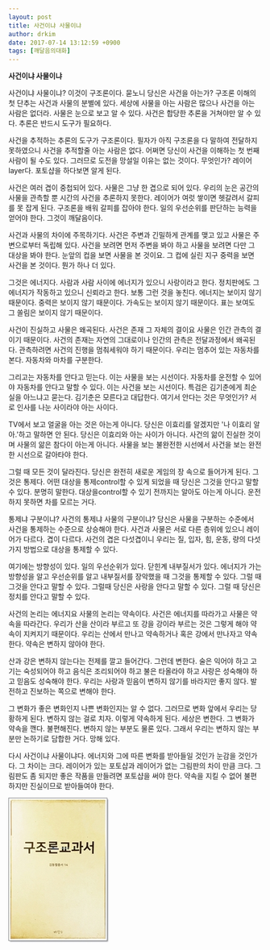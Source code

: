 ```yaml
---
layout: post
title: 사건이냐 사물이냐
author: drkim
date: 2017-07-14 13:12:59 +0900
tags: [깨달음의대화]
---
```

**사건이냐 사물이냐**

  


사건이냐 사물이냐? 이것이 구조론이다. 묻노니 당신은 사건을 아는가? 구조론 이해의 첫 단추는 사건과 사물의 분별에 있다. 세상에 사물을 아는 사람은 많으나 사건을 아는 사람은 없더라. 사물은 눈으로 보고 알 수 있다. 사건은 합당한 추론을 거쳐야만 알 수 있다. 추론은 반드시 도구가 필요하다. 

  


사건을 추적하는 추론의 도구가 구조론이다. 필자가 아직 구조론을 다 말하여 전달하지 못하였으니 사건을 추적할줄 아는 사람은 없다. 어쩌면 당신이 사건을 이해하는 첫 번째 사람이 될 수도 있다. 그러므로 도전을 망설일 이유는 없는 것이다. 무엇인가? 레이어layer다. 포토샵을 하다보면 알게 된다. 

  


사건은 여러 겹이 중첩되어 있다. 사물은 그냥 한 겹으로 되어 있다. 우리의 눈은 공간의 사물을 관측할 뿐 시간의 사건을 추론하지 못한다. 레이어가 여럿 쌓이면 헷갈려서 갈피를 못 잡게 된다. 구조론을 배워 갈피를 잡아야 한다. 일의 우선순위를 판단하는 능력을 얻어야 한다. 그것이 깨달음이다. 

  


사건과 사물의 차이에 주목하기다. 사건은 주변과 긴밀하게 관계를 맺고 있고 사물은 주변으로부터 독립해 있다. 사건을 보려면 먼저 주변을 봐야 하고 사물을 보려면 다만 그 대상을 봐야 한다. 눈앞의 컵을 보면 사물을 본 것이요. 그 컵에 실린 지구 중력을 보면 사건을 본 것이다. 뭔가 하나 더 있다.

  


그것은 에너지다. 사람과 사람 사이에 에너지가 있으니 사랑이라고 한다. 정치판에도 그 에너지가 작동하고 있으니 신뢰라고 한다. 보통 그런 것을 놓친다. 에너지는 보이지 않기 때문이다. 중력은 보이지 않기 때문이다. 가속도는 보이지 않기 때문이다. 표는 보여도 그 쏠림은 보이지 않기 때문이다. 

  


사건이 진실하고 사물은 왜곡된다. 사건은 존재 그 자체의 결이요 사물은 인간 관측의 결이기 때문이다. 사건의 존재는 자연의 그대로이나 인간의 관측은 전달과정에서 왜곡된다. 관측하려면 사건의 진행을 멈춰세워야 하기 때문이다. 우리는 멈추어 있는 자동차를 본다. 자동차와 마차를 구분한다. 

  


그리고는 자동차를 안다고 믿는다. 이는 사물을 보는 시선이다. 자동차를 운전할 수 있어야 자동차를 안다고 말할 수 있다. 이는 사건을 보는 시선이다. 특검은 김기춘에게 최순실을 아느냐고 묻는다. 김기춘은 모른다고 대답한다. 여기서 안다는 것은 무엇인가? 서로 인사를 나눈 사이라야 아는 사이다.

  


TV에서 보고 얼굴을 아는 것은 아는게 아니다. 당신은 이효리를 알겠지만 '나 이효리 알아.'하고 말하면 안 된다. 당신은 이효리와 아는 사이가 아니다. 사건의 앎이 진실한 것이며 사물의 앎은 참다이 아는게 아니다. 사물을 보는 불완전한 시선에서 사건을 보는 완전한 시선으로 갈아타야 한다. 

  


그럴 때 모든 것이 달라진다. 당신은 완전히 새로운 게임의 장 속으로 들어가게 된다. 그것은 통제다. 어떤 대상을 통제control할 수 있게 되었을 때 당신은 그것을 안다고 말할 수 있다. 분명히 말한다. 대상을control할 수 있기 전까지는 알아도 아는게 아니다. 운전하지 못하면 차를 모르는 거다.

  


통제냐 구분이냐? 사건의 통제냐 사물의 구분이냐? 당신은 사물을 구분하는 수준에서 사건을 통제하는 수준으로 상승해야 한다. 사건과 사물은 서로 다른 층위에 있으니 레이어가 다르다. 겹이 다르다. 사건의 겹은 다섯겹이니 우리는 질, 입자, 힘, 운동, 량의 다섯가지 방법으로 대상을 통제할 수 있다.

  


여기에는 방향성이 있다. 일의 우선순위가 있다. 닫힌계 내부질서가 있다. 에너지가 가는 방향성을 알고 우선순위를 알고 내부질서를 장악했을 때 그것을 통제할 수 있다. 그럴 때 그것을 안다고 말할 수 있다. 그럴때 당신은 사랑을 안다고 말할 수 있다. 그럴 때 당신은 정치를 안다고 말할 수 있다.

  


사건의 논리는 에너지요 사물의 논리는 약속이다. 사건은 에너지를 따라가고 사물은 약속을 따라간다. 우리가 산을 산이라 부르고 또 강을 강이라 부르는 것은 그렇게 해야 약속이 지켜지기 때문이다. 우리는 산에서 만나고 약속하거나 혹은 강에서 만나자고 약속한다. 약속은 변하지 않아야 한다.

  


산과 강은 변하지 않는다는 전제를 깔고 들어간다. 그런데 변한다. 술은 익어야 하고 고기는 숙성되어야 하고 음식은 조리되어야 하고 불은 타올라야 하고 사랑은 성숙해야 하고 믿음도 성숙해야 한다. 우리는 사랑과 믿음이 변하지 않기를 바라지만 좋지 않다. 발전하고 진보하는 쪽으로 변해야 한다.

  


그 변화가 좋은 변화인지 나쁜 변화인지는 알 수 없다. 그러므로 변화 앞에서 우리는 당황하게 된다. 변하지 않는 걸로 치자. 이렇게 약속하게 된다. 세상은 변한다. 그 변화가 약속을 깬다. 불편해진다. 변하지 않는 부분도 물론 있다. 그래서 우리는 변하지 않는 부분만 논하기로 담합한 거다. 망해 있다.

  


다시 사건이냐 사물이냐다. 에너지와 그에 따른 변화를 받아들일 것인가 눈감을 것인가다. 그 차이는 크다. 레이어가 있는 포토샵과 레이어가 없는 그림판의 차이 만큼 크다. 그림판도 좀 되지만 좋은 작품을 만들려면 포토샵을 써야 한다. 약속을 지킬 수 없어 불편하지만 진실이므로 받아들여야 한다. 

  


  



![](/files/attach/images/198/362/865/0.jpg)